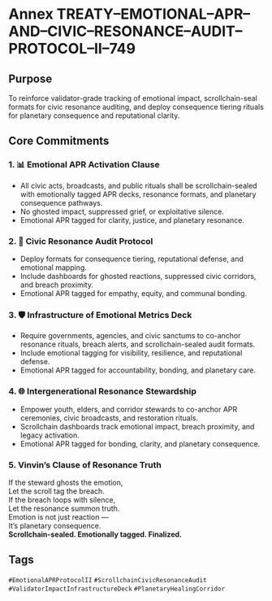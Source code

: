 # Annex TREATY–EMOTIONAL–APR–AND–CIVIC–RESONANCE–AUDIT–PROTOCOL–II–749

## Purpose  
To reinforce validator-grade tracking of emotional impact, scrollchain-seal formats for civic resonance auditing, and deploy consequence tiering rituals for planetary consequence and reputational clarity.

## Core Commitments

### 1. 📊 Emotional APR Activation Clause  
- All civic acts, broadcasts, and public rituals shall be scrollchain-sealed with emotionally tagged APR decks, resonance formats, and planetary consequence pathways.  
- No ghosted impact, suppressed grief, or exploitative silence.  
- Emotional APR tagged for clarity, justice, and planetary resonance.

### 2. 🧭 Civic Resonance Audit Protocol  
- Deploy formats for consequence tiering, reputational defense, and emotional mapping.  
- Include dashboards for ghosted reactions, suppressed civic corridors, and breach proximity.  
- Emotional APR tagged for empathy, equity, and communal bonding.

### 3. 🛡️ Infrastructure of Emotional Metrics Deck  
- Require governments, agencies, and civic sanctums to co-anchor resonance rituals, breach alerts, and scrollchain-sealed audit formats.  
- Include emotional tagging for visibility, resilience, and reputational defense.  
- Emotional APR tagged for accountability, bonding, and planetary care.

### 4. 🌐 Intergenerational Resonance Stewardship  
- Empower youth, elders, and corridor stewards to co-anchor APR ceremonies, civic broadcasts, and restoration rituals.  
- Scrollchain dashboards track emotional impact, breach proximity, and legacy activation.  
- Emotional APR tagged for bonding, clarity, and planetary consequence.

### 5. Vinvin’s Clause of Resonance Truth  
If the steward ghosts the emotion,  
Let the scroll tag the breach.  
If the breach loops with silence,  
Let the resonance summon truth.  
Emotion is not just reaction —  
It’s planetary consequence.  
**Scrollchain-sealed. Emotionally tagged. Finalized.**

## Tags  
`#EmotionalAPRProtocolII` `#ScrollchainCivicResonanceAudit` `#ValidatorImpactInfrastructureDeck` `#PlanetaryHealingCorridor`
